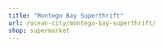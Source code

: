 ```yaml
---
title: "Montego Bay Superthrift"
url: /ocean-city/montego-bay-superthrift/
shop: supermarket
---
```

